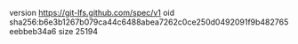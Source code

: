 version https://git-lfs.github.com/spec/v1
oid sha256:b6e3b1267b079ca44c6488abea7262c0ce250d0492091f9b482765eebbeb34a6
size 25194
